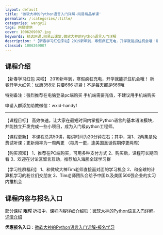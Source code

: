 ```yaml
---
layout: default
title: '微软大神的Python语言入门详解-网易精品单课'
permalink: /:categories/:title/
categories: wangyi2
tags: 网易提供
cover: 1006269007.jpg
keywords: 精选网课,网易云课堂,微软大神的Python语言入门详解
description: "【新春学习红包来啦】2019新年到，寒假疯狂充电，开学就能抓住机会哦！新春开学大红包：优惠358元只要666抓紧！不是每天都是666哦特别备注：强烈推荐在电脑登录pc端购买手机端需要充值，不"
classid: 1006269007
---
```


## 课程介绍

【新春学习红包 来啦】
2019新年到，寒假疯狂充电，开学就能抓住机会哦！
新春开学大红包：优惠358元 
只要666 抓紧！不是每天都是666哦 

特别备注：强烈推荐在电脑登录pc端购买 
                 手机端需要充值，不建议用手机端购买 

申请入群添加助教微信：wxid-handy1

------------------------------------------------------

【课程目标】
高效快速，让大家在最短时间内掌握Python语言的基本语法模块，并能独立开发完成一些小项目，成为入门级python工程师。

【课程更新】
本课程总共50讲，每讲时间为20分钟左右；其中，第1、2两集是免费试听课；更新频率为一周两更 （每周一更，逢美国圣诞假期停更两周）

【购买须知】
1、推荐在PC端购买，可用多种支付方式
2、购买后，课程可长期回看
3、欢迎在讨论区留言互动，推荐加入海胆全球学习群

【学习社群福利】
1、和微软大神Tim老师直接面对面的学习机会
2、和全球的计算机学习的粉丝们交朋友
3、Tim老师团队会给予中国以及美国500强企业的实习内推机会

## 课程内容与报名入口

部分课程 **限时** 折扣中，课程内容详细介绍见：[微软大神的Python语言入门详解-详情介绍](https://study.163.com/course/introduction/1006269007.htm?share=1&shareId=1025206652&utm_campaign=share&utm_medium=iphoneShare&utm_source=&utm_u=1025206652)

**优惠报名入口**：[微软大神的Python语言入门详解-报名学习](https://study.163.com/course/introduction/1006269007.htm?share=1&shareId=1025206652&utm_campaign=share&utm_medium=iphoneShare&utm_source=&utm_u=1025206652)

